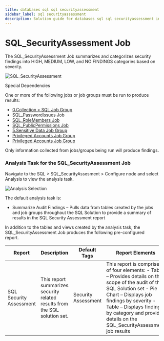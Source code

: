 ```yaml
---
title: databases sql sql securityassessment
sidebar_label: sql securityassessment
description: Solution guide for databases sql sql securityassessment including implementation steps, configuration, and best practices.
---
```


# SQL_SecurityAssessment Job

The SQL_SecurityAssessment Job summarizes and categorizes security findings into HIGH, MEDIUM, LOW,
and NO FINDINGS categories based on severity.

![SQL_SecurityAssessment](/img/product_docs/accessanalyzer/solutions/databases/sql/sqljobgroup49.webp)

Special Dependencies

One or more of the following jobs or job groups must be run to produce results:

- [0.Collection > SQL Job Group](/docs/accessanalyzer/12.0/solutions/databases/sql/collection/overview.md)
- [SQL_PasswordIssues Job](/docs/accessanalyzer/12.0/solutions/databases/sql/usersroles/sql-passwordissues.md)
- [SQL_RoleMembers Job](/docs/accessanalyzer/12.0/solutions/databases/sql/usersroles/sql-rolemembers.md)
- [SQL_PublicPermissions Job](/docs/accessanalyzer/12.0/solutions/databases/sql/permissions/sql-publicpermissions.md)
- [5.Sensitive Data Job Group](/docs/accessanalyzer/12.0/solutions/databases/sql/sensitivedata/overview.md)
- [Privileged Accounts Job Group](/docs/accessanalyzer/12.0/solutions/windows/privilegedaccounts/overview.md)
- [Privileged Accounts Job Group](/docs/accessanalyzer/12.0/solutions/windows/privilegedaccounts/overview.md)

Only information collected from jobs/groups being run will produce findings.

### Analysis Task for the SQL_SecurityAssessment Job

Navigate to the SQL > SQL_SecurityAssesment > Configure node and select Analysis to view the
analysis task.

![Analysis Selection](/img/product_docs/accessanalyzer/solutions/databases/sql/sqljobgroup50.webp)

The default analysis task is:

- Summarize Audit Findings – Pulls data from tables created by the jobs and job groups throughout
  the SQL Solution to provide a summary of results in the SQL Security Assessment report

In addition to the tables and views created by the analysis task, the SQL_SecurityAssessment Job
produces the following pre-configured report.

| Report                  | Description                                                                | Default Tags        | Report Elements                                                                                                                                                                                                                                                                |
| ----------------------- | -------------------------------------------------------------------------- | ------------------- | ------------------------------------------------------------------------------------------------------------------------------------------------------------------------------------------------------------------------------------------------------------------------------ |
| SQL Security Assessment | This report summarizes security related results from the SQL solution set. | Security Assessment | This report is comprised of four elements: - Table – Provides details on the scope of the audit of the SQL Solution set - Pie Chart – Displays job findings by severity - Table – Displays findings by category and provides details on the SQL_SecurityAssessment job results |
